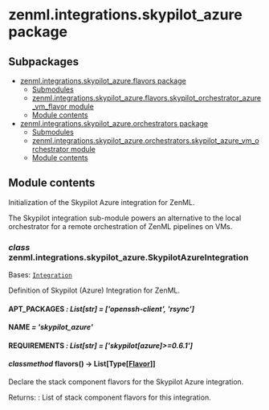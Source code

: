 # zenml.integrations.skypilot_azure package

## Subpackages

* [zenml.integrations.skypilot_azure.flavors package](zenml.integrations.skypilot_azure.flavors.md)
  * [Submodules](zenml.integrations.skypilot_azure.flavors.md#submodules)
  * [zenml.integrations.skypilot_azure.flavors.skypilot_orchestrator_azure_vm_flavor module](zenml.integrations.skypilot_azure.flavors.md#zenml-integrations-skypilot-azure-flavors-skypilot-orchestrator-azure-vm-flavor-module)
  * [Module contents](zenml.integrations.skypilot_azure.flavors.md#module-contents)
* [zenml.integrations.skypilot_azure.orchestrators package](zenml.integrations.skypilot_azure.orchestrators.md)
  * [Submodules](zenml.integrations.skypilot_azure.orchestrators.md#submodules)
  * [zenml.integrations.skypilot_azure.orchestrators.skypilot_azure_vm_orchestrator module](zenml.integrations.skypilot_azure.orchestrators.md#zenml-integrations-skypilot-azure-orchestrators-skypilot-azure-vm-orchestrator-module)
  * [Module contents](zenml.integrations.skypilot_azure.orchestrators.md#module-contents)

## Module contents

Initialization of the Skypilot Azure integration for ZenML.

The Skypilot integration sub-module powers an alternative to the local
orchestrator for a remote orchestration of ZenML pipelines on VMs.

### *class* zenml.integrations.skypilot_azure.SkypilotAzureIntegration

Bases: [`Integration`](zenml.integrations.md#zenml.integrations.integration.Integration)

Definition of Skypilot (Azure) Integration for ZenML.

#### APT_PACKAGES *: List[str]* *= ['openssh-client', 'rsync']*

#### NAME *= 'skypilot_azure'*

#### REQUIREMENTS *: List[str]* *= ['skypilot[azure]>=0.6.1']*

#### *classmethod* flavors() → List[Type[[Flavor](zenml.stack.md#zenml.stack.flavor.Flavor)]]

Declare the stack component flavors for the Skypilot Azure integration.

Returns:
: List of stack component flavors for this integration.
